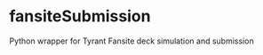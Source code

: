 fansiteSubmission
=================

Python wrapper for Tyrant Fansite deck simulation and submission